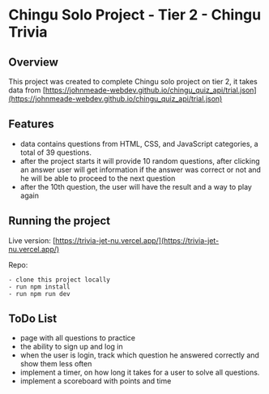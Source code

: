 # Chingu Solo Project - Tier 2 - Chingu Trivia

## Overview

This project was created to complete Chingu solo project on tier 2, it takes data from [https://johnmeade-webdev.github.io/chingu_quiz_api/trial.json](https://johnmeade-webdev.github.io/chingu_quiz_api/trial.json)

## Features

- data contains questions from HTML, CSS, and JavaScript categories, a total of 39 questions.
- after the project starts it will provide 10 random questions, after clicking an answer user will get information if the answer was correct or not and he will be able to proceed to the next question
- after the 10th question, the user will have the result and a way to play again

## Running the project

Live version: [https://trivia-jet-nu.vercel.app/](https://trivia-jet-nu.vercel.app/)

Repo:

```
- clone this project locally
- run npm install
- run npm run dev

```

## ToDo List

- page with all questions to practice
- the ability to sign up and log in
- when the user is login, track which question he answered correctly and show them less often
- implement a timer, on how long it takes for a user to solve all questions.
- implement a scoreboard with points and time
